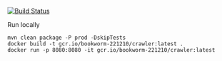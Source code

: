 [![Build Status](https://travis-ci.com/mcdobr/licenta-crawler.svg?branch=master)](https://travis-ci.com/mcdobr/licenta-crawler)


Run locally
```
mvn clean package -P prod -DskipTests
docker build -t gcr.io/bookworm-221210/crawler:latest .
docker run -p 8080:8080 -it gcr.io/bookworm-221210/crawler:latest
```